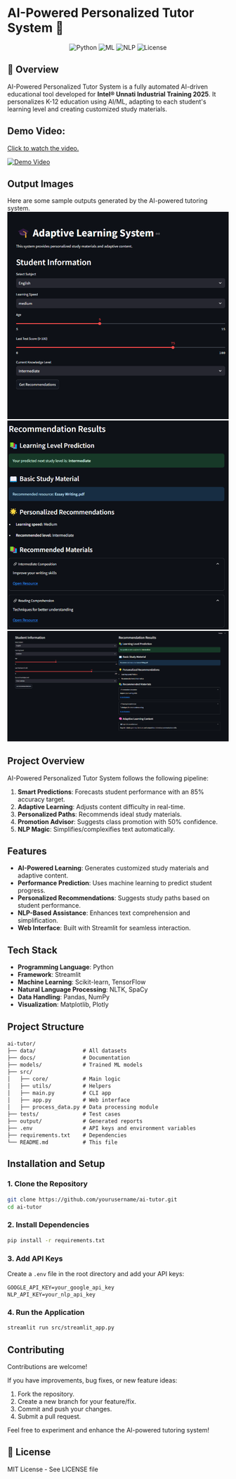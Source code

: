 # AI-Powered Personalized Tutor System 🚀

<div align="center">
  <img src="https://img.shields.io/badge/Python-3.8+-blue?logo=python" alt="Python">
  <img src="https://img.shields.io/badge/ML-ScikitLearn-orange?logo=scikit-learn" alt="ML">
  <img src="https://img.shields.io/badge/NLP-NLTK%20%7C%20SpaCy-yellowgreen" alt="NLP">
  <img src="https://img.shields.io/badge/License-MIT-green" alt="License">
</div>

## 📌 Overview
AI-Powered Personalized Tutor System is a fully automated AI-driven educational tool developed for **Intel® Unnati Industrial Training 2025**. It personalizes K-12 education using AI/ML, adapting to each student's learning level and creating customized study materials.

## Demo Video:

[Click to watch the video.](https://youtu.be/0HUHqJv4xww?si=5lUdgRLb5A8Zx2Zn)

[![Demo Video](https://img.youtube.com/vi/0HUHqJv4xww/maxresdefault.jpg)](https://youtu.be/0HUHqJv4xww?si=5lUdgRLb5A8Zx2Zn)


## Output Images
Here are some sample outputs generated by the AI-powered tutoring system.
![Sample Output 1](assets/Screenshot%202025-04-04%20152343.png)  
![Sample Output 2](assets/Screenshot%202025-04-04%20152407.png)  
![Sample Output 3](assets/Screenshot%202025-04-04%20152427.png)  


## Project Overview
AI-Powered Personalized Tutor System follows the following pipeline:

1. **Smart Predictions**: Forecasts student performance with an 85% accuracy target.
2. **Adaptive Learning**: Adjusts content difficulty in real-time.
3. **Personalized Paths**: Recommends ideal study materials.
4. **Promotion Advisor**: Suggests class promotion with 50% confidence.
5. **NLP Magic**: Simplifies/complexifies text automatically.

## Features
- **AI-Powered Learning**: Generates customized study materials and adaptive content.
- **Performance Prediction**: Uses machine learning to predict student progress.
- **Personalized Recommendations**: Suggests study paths based on student performance.
- **NLP-Based Assistance**: Enhances text comprehension and simplification.
- **Web Interface**: Built with Streamlit for seamless interaction.

## Tech Stack
- **Programming Language**: Python
- **Framework**: Streamlit
- **Machine Learning**: Scikit-learn, TensorFlow
- **Natural Language Processing**: NLTK, SpaCy
- **Data Handling**: Pandas, NumPy
- **Visualization**: Matplotlib, Plotly

## Project Structure
```
ai-tutor/
├── data/               # All datasets
├── docs/               # Documentation
├── models/             # Trained ML models
├── src/
│   ├── core/           # Main logic
│   ├── utils/          # Helpers
│   ├── main.py         # CLI app
│   ├── app.py          # Web interface
│   ├── process_data.py # Data processing module
├── tests/              # Test cases
├── output/             # Generated reports
├── .env                # API keys and environment variables
├── requirements.txt    # Dependencies
└── README.md           # This file
```

## Installation and Setup
### 1. Clone the Repository
```bash
git clone https://github.com/yourusername/ai-tutor.git  
cd ai-tutor
```
### 2. Install Dependencies
```bash
pip install -r requirements.txt
```
### 3. Add API Keys
Create a `.env` file in the root directory and add your API keys:
```
GOOGLE_API_KEY=your_google_api_key  
NLP_API_KEY=your_nlp_api_key
```
### 4. Run the Application
```bash
streamlit run src/streamlit_app.py
```

## Contributing
Contributions are welcome!

If you have improvements, bug fixes, or new feature ideas:
1. Fork the repository.
2. Create a new branch for your feature/fix.
3. Commit and push your changes.
4. Submit a pull request.

Feel free to experiment and enhance the AI-powered tutoring system!

## 📜 License
MIT License - See LICENSE file

